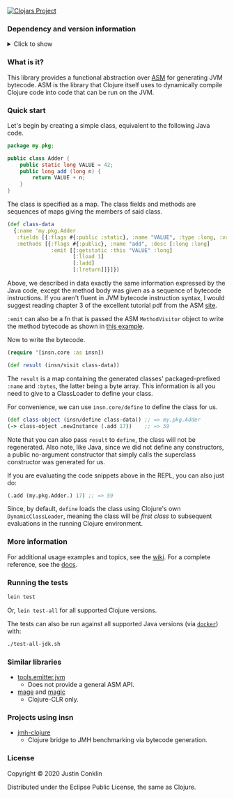 [![Clojars Project](https://img.shields.io/clojars/v/insn.svg)](https://clojars.org/insn)

### Dependency and version information
<details>
  <summary>Click to show</summary>

**Note**: this library uses a recent version of [`asm`][asm-jar]. Unfortunately, many popular libraries still depend on much older `asm` releases. If you depend (either directly or indirectly) on a library that does, this can lead to errors when attempting to load `insn` due to being unable to resolve newer class symbols or fields. These look like: `Syntax error compiling at (insn/util.clj:...)`, or similar.

You can work around this error by adding an exclusion to the conflicting dependency. Leiningen, for example:

```clojure
(defproject #_...
  :dependencies [[dep.uses.asm "0.42" :exclusions [org.ow2.asm/asm]]])
```

In a future version of `insn` this may be alleviated by using a tool such as [`mranderson`][mranderson].

[Leiningen][lein]

``` clojure
[insn "0.4.0"]
```

[tools.deps][deps]

```clojure
{insn {:mvn/version "0.4.0"}}
```

[Maven][maven]

``` xml
<dependency>
  <groupId>insn</groupId>
  <artifactId>insn</artifactId>
  <version>0.4.0</version>
</dependency>
```

JDK versions 8 to 14 and Clojure versions 1.7 to 1.10 are currently supported.
</details>

### What is it?

This library provides a functional abstraction over [ASM][asm] for generating JVM bytecode. ASM is the library that Clojure itself uses to dynamically compile Clojure code into code that can be run on the JVM.

### Quick start

Let's begin by creating a simple class, equivalent to the following Java code.

```java
package my.pkg;

public class Adder {
    public static long VALUE = 42;
    public long add (long n) {
        return VALUE + n;
    }
}
```

The class is specified as a map. The class fields and methods are sequences of maps giving the members of said class.

```clojure
(def class-data
  {:name 'my.pkg.Adder
   :fields [{:flags #{:public :static}, :name "VALUE", :type :long, :value 42}]
   :methods [{:flags #{:public}, :name "add", :desc [:long :long]
              :emit [[:getstatic :this "VALUE" :long]
                     [:lload 1]
                     [:ladd]
                     [:lreturn]]}]})
```

Above, we described in data exactly the same information expressed by the Java code, except the method body was given as a sequence of bytecode instructions. If you aren't fluent in JVM bytecode instruction syntax, I would suggest reading chapter 3 of the excellent tutorial pdf from the ASM [site][pdf].

`:emit` can also be a fn that is passed the ASM `MethodVisitor` object to write the method bytecode as shown in [this example][emitfn].

Now to write the bytecode.

```clojure
(require '[insn.core :as insn])

(def result (insn/visit class-data))
```

The `result` is a map containing the generated classes' packaged-prefixed `:name` and `:bytes`, the latter being a byte array. This information is all you need to give to a ClassLoader to define your class.

For convenience, we can use `insn.core/define` to define the class for us.

```clojure
(def class-object (insn/define class-data)) ;; => my.pkg.Adder
(-> class-object .newInstance (.add 17))    ;; => 59
```

Note that you can also pass `result` to `define`, the class will not be regenerated. Also note, like Java, since we did not define any constructors, a public no-argument constructor that simply calls the superclass constructor was generated for us.

If you are evaluating the code snippets above in the REPL, you can also just do:

```clojure
(.add (my.pkg.Adder.) 17) ;; => 59
```

Since, by default, `define` loads the class using Clojure's own `DynamicClassLoader`, meaning the class will be *first class* to subsequent evaluations in the running Clojure environment.

### More information

For additional usage examples and topics, see the [wiki][wiki]. For a complete reference, see the [docs][doc].

### Running the tests

```bash
lein test
```

Or, `lein test-all` for all supported Clojure versions.

The tests can also be run against all supported Java versions (via [`docker`][docker]) with:

``` bash
./test-all-jdk.sh
```

### Similar libraries

  - [tools.emitter.jvm](https://github.com/clojure/tools.emitter.jvm)
    * Does not provide a general ASM API.
  - [mage](https://github.com/nasser/mage) and [magic](https://github.com/nasser/magic)
    * Clojure-CLR only.

### Projects using insn

  - [jmh-clojure](https://github.com/jgpc42/jmh-clojure)
    * Clojure bridge to JMH benchmarking via bytecode generation.

### License

Copyright © 2020 Justin Conklin

Distributed under the Eclipse Public License, the same as Clojure.



[asm]:         http://asm.ow2.org
[asm-jar]:     https://mvnrepository.com/artifact/org.ow2.asm/asm
[deps]:        https://github.com/clojure/tools.deps.alpha
[doc]:         https://jgpc42.github.io/insn/doc
[docker]:      https://www.docker.com
[emitfn]:      https://github.com/jgpc42/insn/wiki/Interface-Implementation
[lein]:        http://github.com/technomancy/leiningen
[maven]:       http://maven.apache.org
[mranderson]:  https://github.com/benedekfazekas/mranderson
[pdf]:         https://asm.ow2.io/asm4-guide.pdf
[wiki]:        https://github.com/jgpc42/insn/wiki

